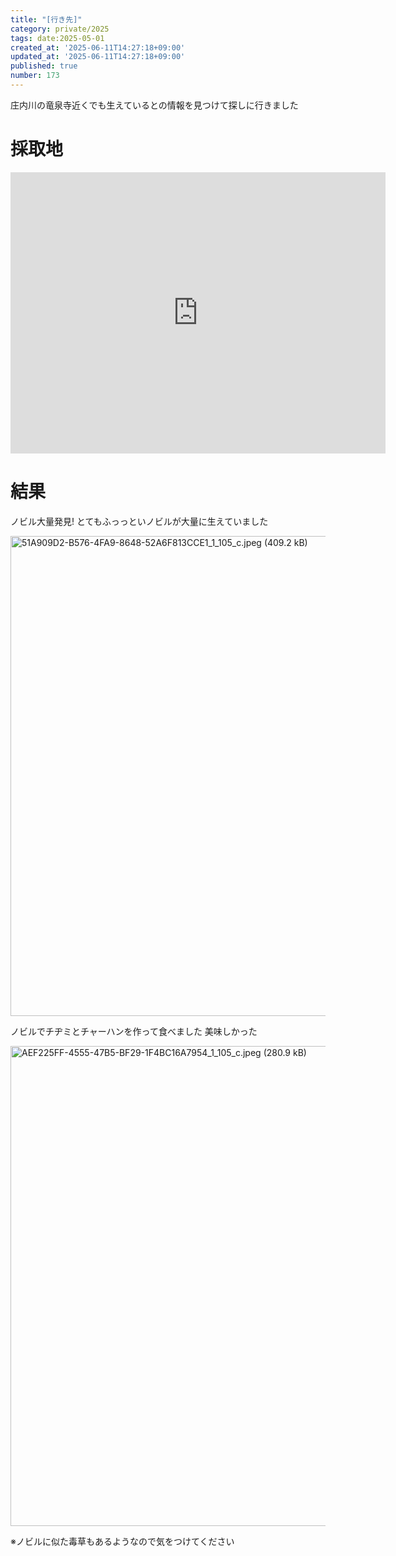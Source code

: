 ```yaml
---
title: "[行き先]"
category: private/2025
tags: date:2025-05-01
created_at: '2025-06-11T14:27:18+09:00'
updated_at: '2025-06-11T14:27:18+09:00'
published: true
number: 173
---
```


庄内川の竜泉寺近くでも生えているとの情報を見つけて探しに行きました

# 採取地
<iframe src="https://www.google.com/maps/embed?pb=!1m14!1m12!1m3!1d651.4519439399554!2d136.97489695381364!3d35.21838415541709!2m3!1f0!2f0!3f0!3m2!1i1024!2i768!4f13.1!5e0!3m2!1sja!2sjp!4v1749619529508!5m2!1sja!2sjp" width="600" height="450" style="border:0;" allowfullscreen="" loading="lazy" referrerpolicy="no-referrer-when-downgrade"></iframe>

# 結果
ノビル大量発見!
とてもふっっといノビルが大量に生えていました

<img width="768" alt="51A909D2-B576-4FA9-8648-52A6F813CCE1_1_105_c.jpeg (409.2 kB)" src="https://img.esa.io/uploads/production/attachments/21347/2025/06/11/148142/79bc2afd-f805-4014-92c4-0a27705693d3.jpeg">

ノビルでチヂミとチャーハンを作って食べました
美味しかった

<img width="768" alt="AEF225FF-4555-47B5-BF29-1F4BC16A7954_1_105_c.jpeg (280.9 kB)" src="https://img.esa.io/uploads/production/attachments/21347/2025/06/11/148142/80f6e581-9505-48a5-aa64-36dfb2906fda.jpeg">

※ノビルに似た毒草もあるようなので気をつけてください


